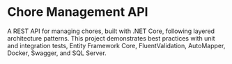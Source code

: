 # Chore Management API

A REST API for managing chores, built with .NET Core, following layered architecture patterns. This project demonstrates best practices with unit and integration tests, Entity Framework Core, FluentValidation, AutoMapper, Docker, Swagger, and SQL Server.
